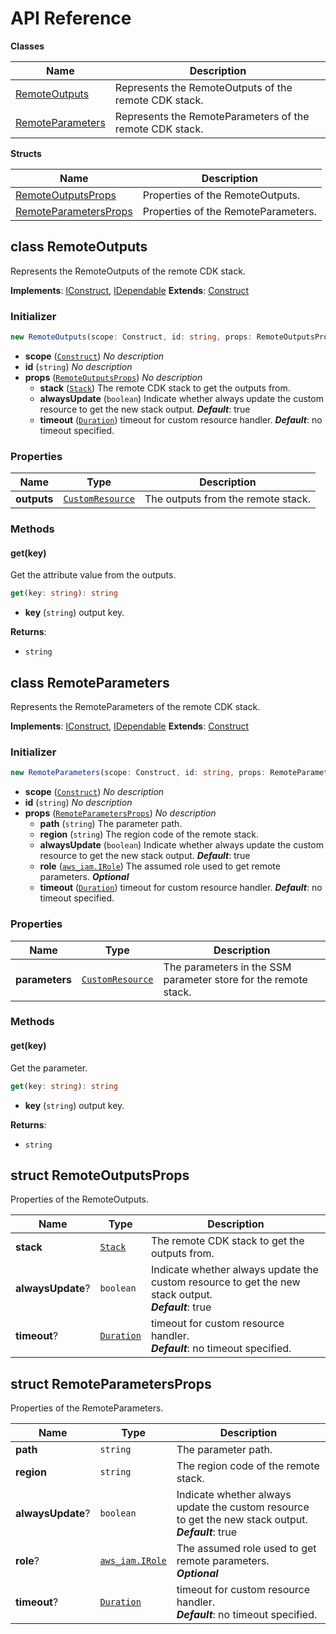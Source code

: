 # API Reference

**Classes**

Name|Description
----|-----------
[RemoteOutputs](#cdk-remote-stack-remoteoutputs)|Represents the RemoteOutputs of the remote CDK stack.
[RemoteParameters](#cdk-remote-stack-remoteparameters)|Represents the RemoteParameters of the remote CDK stack.


**Structs**

Name|Description
----|-----------
[RemoteOutputsProps](#cdk-remote-stack-remoteoutputsprops)|Properties of the RemoteOutputs.
[RemoteParametersProps](#cdk-remote-stack-remoteparametersprops)|Properties of the RemoteParameters.



## class RemoteOutputs  <a id="cdk-remote-stack-remoteoutputs"></a>

Represents the RemoteOutputs of the remote CDK stack.

__Implements__: [IConstruct](#constructs-iconstruct), [IDependable](#constructs-idependable)
__Extends__: [Construct](#constructs-construct)

### Initializer




```ts
new RemoteOutputs(scope: Construct, id: string, props: RemoteOutputsProps)
```

* **scope** (<code>[Construct](#constructs-construct)</code>)  *No description*
* **id** (<code>string</code>)  *No description*
* **props** (<code>[RemoteOutputsProps](#cdk-remote-stack-remoteoutputsprops)</code>)  *No description*
  * **stack** (<code>[Stack](#aws-cdk-lib-stack)</code>)  The remote CDK stack to get the outputs from. 
  * **alwaysUpdate** (<code>boolean</code>)  Indicate whether always update the custom resource to get the new stack output. __*Default*__: true
  * **timeout** (<code>[Duration](#aws-cdk-lib-duration)</code>)  timeout for custom resource handler. __*Default*__: no timeout specified.



### Properties


Name | Type | Description 
-----|------|-------------
**outputs** | <code>[CustomResource](#aws-cdk-lib-customresource)</code> | The outputs from the remote stack.

### Methods


#### get(key) <a id="cdk-remote-stack-remoteoutputs-get"></a>

Get the attribute value from the outputs.

```ts
get(key: string): string
```

* **key** (<code>string</code>)  output key.

__Returns__:
* <code>string</code>



## class RemoteParameters  <a id="cdk-remote-stack-remoteparameters"></a>

Represents the RemoteParameters of the remote CDK stack.

__Implements__: [IConstruct](#constructs-iconstruct), [IDependable](#constructs-idependable)
__Extends__: [Construct](#constructs-construct)

### Initializer




```ts
new RemoteParameters(scope: Construct, id: string, props: RemoteParametersProps)
```

* **scope** (<code>[Construct](#constructs-construct)</code>)  *No description*
* **id** (<code>string</code>)  *No description*
* **props** (<code>[RemoteParametersProps](#cdk-remote-stack-remoteparametersprops)</code>)  *No description*
  * **path** (<code>string</code>)  The parameter path. 
  * **region** (<code>string</code>)  The region code of the remote stack. 
  * **alwaysUpdate** (<code>boolean</code>)  Indicate whether always update the custom resource to get the new stack output. __*Default*__: true
  * **role** (<code>[aws_iam.IRole](#aws-cdk-lib-aws-iam-irole)</code>)  The assumed role used to get remote parameters. __*Optional*__
  * **timeout** (<code>[Duration](#aws-cdk-lib-duration)</code>)  timeout for custom resource handler. __*Default*__: no timeout specified.



### Properties


Name | Type | Description 
-----|------|-------------
**parameters** | <code>[CustomResource](#aws-cdk-lib-customresource)</code> | The parameters in the SSM parameter store for the remote stack.

### Methods


#### get(key) <a id="cdk-remote-stack-remoteparameters-get"></a>

Get the parameter.

```ts
get(key: string): string
```

* **key** (<code>string</code>)  output key.

__Returns__:
* <code>string</code>



## struct RemoteOutputsProps  <a id="cdk-remote-stack-remoteoutputsprops"></a>


Properties of the RemoteOutputs.



Name | Type | Description 
-----|------|-------------
**stack** | <code>[Stack](#aws-cdk-lib-stack)</code> | The remote CDK stack to get the outputs from.
**alwaysUpdate**? | <code>boolean</code> | Indicate whether always update the custom resource to get the new stack output.<br/>__*Default*__: true
**timeout**? | <code>[Duration](#aws-cdk-lib-duration)</code> | timeout for custom resource handler.<br/>__*Default*__: no timeout specified.



## struct RemoteParametersProps  <a id="cdk-remote-stack-remoteparametersprops"></a>


Properties of the RemoteParameters.



Name | Type | Description 
-----|------|-------------
**path** | <code>string</code> | The parameter path.
**region** | <code>string</code> | The region code of the remote stack.
**alwaysUpdate**? | <code>boolean</code> | Indicate whether always update the custom resource to get the new stack output.<br/>__*Default*__: true
**role**? | <code>[aws_iam.IRole](#aws-cdk-lib-aws-iam-irole)</code> | The assumed role used to get remote parameters.<br/>__*Optional*__
**timeout**? | <code>[Duration](#aws-cdk-lib-duration)</code> | timeout for custom resource handler.<br/>__*Default*__: no timeout specified.



